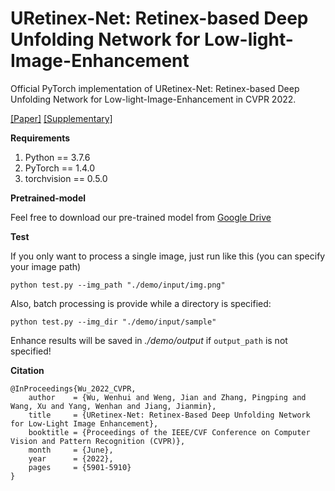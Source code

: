 # URetinex-Net: Retinex-based Deep Unfolding Network for Low-light-Image-Enhancement
Official PyTorch implementation of URetinex-Net: Retinex-based Deep Unfolding Network for Low-light-Image-Enhancement in CVPR 2022.

[[Paper]](https://openaccess.thecvf.com/content/CVPR2022/papers/Wu_URetinex-Net_Retinex-Based_Deep_Unfolding_Network_for_Low-Light_Image_Enhancement_CVPR_2022_paper.pdf)
[[Supplementary]](https://openaccess.thecvf.com/content/CVPR2022/supplemental/Wu_URetinex-Net_Retinex-Based_Deep_CVPR_2022_supplemental.pdf)

**Requirements**
  1. Python == 3.7.6
  2. PyTorch == 1.4.0
  3. torchvision == 0.5.0

**Pretrained-model**

Feel free to download our pre-trained model from [Google Drive]("www.baidu.com")

**Test**

If you only want to process a single image, just run like this (you can specify your image path)
```
python test.py --img_path "./demo/input/img.png"
```

Also, batch processing is provide while a directory is specified:
```
python test.py --img_dir "./demo/input/sample"
```

Enhance results will be saved in *./demo/output* if `output_path` is not specified!


**Citation**
```
@InProceedings{Wu_2022_CVPR,
    author    = {Wu, Wenhui and Weng, Jian and Zhang, Pingping and Wang, Xu and Yang, Wenhan and Jiang, Jianmin},
    title     = {URetinex-Net: Retinex-Based Deep Unfolding Network for Low-Light Image Enhancement},
    booktitle = {Proceedings of the IEEE/CVF Conference on Computer Vision and Pattern Recognition (CVPR)},
    month     = {June},
    year      = {2022},
    pages     = {5901-5910}
}
```
